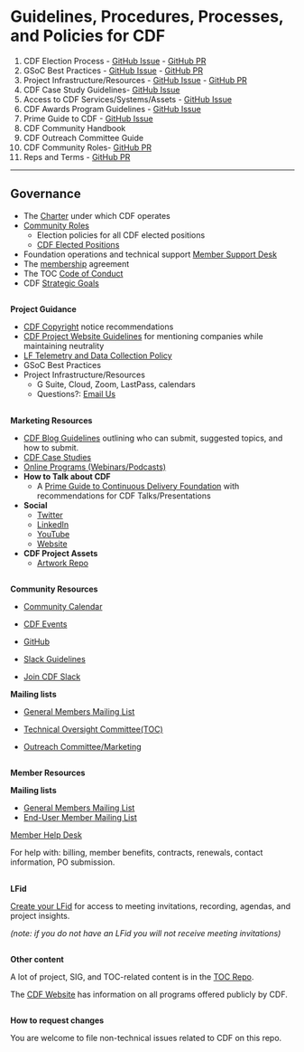 # Guidelines, Procedures, Processes, and Policies for CDF


1. CDF Election Process  - [GitHub Issue](https://github.com/cdfoundation/foundation/issues/391) - [GitHub PR](https://github.com/cdfoundation/foundation/pull/401)
2. GSoC Best Practices - [GitHub Issue](https://github.com/cdfoundation/foundation/issues/389) - [GitHub PR](https://github.com/cdfoundation/foundation/pull/397)
3. Project Infrastructure/Resources - [GitHub Issue](https://github.com/cdfoundation/foundation/issues/388) - [GitHub PR](https://github.com/cdfoundation/foundation/pull/402)
4. CDF Case Study Guidelines- [GitHub Issue](https://github.com/cdfoundation/foundation/issues/386)
5. Access to CDF Services/Systems/Assets - [GitHub Issue](https://github.com/cdfoundation/foundation/issues/390)
6. CDF Awards Program Guidelines - [GitHub Issue](https://github.com/cdfoundation/foundation/issues/387)
7. Prime Guide to CDF - [GitHub Issue](https://github.com/cdfoundation/foundation/issues/392)
8. CDF Community Handbook
10. CDF Outreach Committee Guide 
11. CDF Community Roles- [GitHub PR](https://github.com/cdfoundation/foundation/pull/399)
12. Reps and Terms - [GitHub PR](https://github.com/cdfoundation/foundation/pull/400)

____________________________________________________________________________

## **Governance**



* The [Charter](https://github.com/cdfoundation/charter) under which CDF operates
* [Community Roles](https://github.com/cdfoundation/foundation/blob/main/CDF%20Community%20Roles%20.md)
    * Election policies for all CDF elected positions 
    * [CDF Elected Positions](https://github.com/cdfoundation/foundation/blob/main/CDF%20Elected%20Positions.md)
* Foundation operations and technical support [Member Support Desk](https://members.cd.foundation/)
* The [membership](https://github.com/cdfoundation/charter/blob/master/CD%20Foundation%20Participation%20Agreement%20and%20Funding%20Charter%202-6-2019.pdf) agreement
* The TOC [Code of Conduct](https://github.com/cdfoundation/.github/blob/main/CODE_OF_CONDUCT.md)
* CDF [Strategic Goals](https://github.com/cdfoundation/foundation/blob/master/goals.md)

## 
**Project Guidance**

* [CDF Copyright](https://github.com/cdfoundation/foundation/blob/main/CDF%20Copyright.md) notice recommendations
* [CDF Project Website Guidelines](https://github.com/cdfoundation/foundation/blob/main/CDF%20Project%20Website%20Guidelines.md) for mentioning companies while maintaining neutrality
* [LF Telemetry and Data Collection Policy](https://www.linuxfoundation.org/telemetry-data-collection-and-usage-policy/)
* GSoC Best Practices 
* Project Infrastructure/Resources
    * G Suite, Cloud, Zoom, LastPass, calendars
    * Questions?: [Email Us](mailto:operations@cd.foundation)

## 
**Marketing Resources**

* [CDF Blog Guidelines](https://github.com/cdfoundation/foundation/blob/main/CDF%20Blog%20Guidelines.md) outlining who can submit, suggested topics, and how to submit.
* [CDF Case Studies](https://github.com/cdfoundation/foundation/blob/main/CDF%20User%20Stories%20Guidelines.md)
* [Online Programs (Webinars/Podcasts)](https://github.com/cdfoundation/foundation/blob/main/CDF%20Webinars%20Guidelines.md)
* **How to Talk about CDF**
    * A [Prime Guide to Continuous Delivery Foundation](https://docs.google.com/presentation/d/1LpKf55anD-0H6m_k-pe1ZGqGLXxx7HPc-mEv2G5X1bw/edit#slide=id.g135f7656ae2_0_857) with recommendations for CDF Talks/Presentations
* **Social**
    * [Twitter](https://twitter.com/CDeliveryFdn)
    * [LinkedIn](https://www.linkedin.com/company/19100461)
    * [YouTube](https://www.youtube.com/continuousdeliveryfoundation)
    * [Website](https://cd.foundation/)
* **CDF Project Assets**
    * [Artwork Repo](https://github.com/cdfoundation/artwork)

## 
**Community Resources**


  * [Community Calendar](https://calendar.google.com/calendar/u/0/embed?src=linuxfoundation.org_mhf0kmgedn67ihni8r129avp24@group.calendar.google.com&ctz=UTC)

  * [CDF Events](https://cd.foundation/events/list/)

  * [GitHub](https://github.com/cdfoundation) 

  * [Slack Guidelines](https://github.com/cdfoundation/foundation/blob/main/CDF%20Slack%20Guidelines.md)

  * [Join CDF Slack](https://join.slack.com/t/cdeliveryfdn/shared_invite/zt-nwc0jjd0-G65oEpv5ynFfPD5oOX5Ogg)

**Mailing lists**

  * [General Members Mailing List](https://lists.cd.foundation/g/cdf-general-members)

  * [Technical Oversight Committee(TOC)](https://lists.cd.foundation/g/cdf-toc)

  * [Outreach Committee/Marketing](https://lists.cd.foundation/g/cdf-outreach)

## 
**Member Resources**


**Mailing lists**



* [General Members Mailing List](https://lists.cd.foundation/g/cdf-general-members)
* [End-User Member Mailing List](mailto:cdf-end-user-members+subscribe@lists.cd)

[Member Help Desk](https://members.cd.foundation/)

For help with: billing, member benefits, contracts, renewals, contact information, PO submission.

##
**LFid** 

[Create your LFid](https://docs.linuxfoundation.org/lfx/sso/create-an-account) for access to meeting invitations, recording, agendas, and project insights. 

_(note: if you do not have an LFid you will not receive meeting invitations)_


## 
**Other content**

A lot of project, SIG, and TOC-related content is in the [TOC Repo](https://github.com/cdfoundation/toc). 

The [CDF Website](https://cd.foundation/about/) has information on all programs offered publicly by CDF.


## 
**How to request changes**

You are welcome to file non-technical issues related to CDF on this repo.
